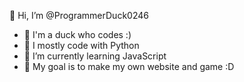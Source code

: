 👋 Hi, I’m @ProgrammerDuck0246
- 🦆 I'm a duck who codes :)
- 🐍 I mostly code with Python
- 🌱 I’m currently learning JavaScript
- 🥅 My goal is to make my own website and game :D




<!---
ProgrammerDuck0246/ProgrammerDuck0246 is a ✨ special ✨ repository because its `README.md` (this file) appears on your GitHub profile.
You can click the Preview link to take a look at your changes.
--->
